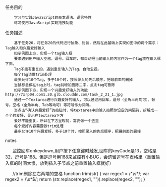 任务目的

        学习与实践JavaScript的基本语法、语言特性
        练习使用JavaScript实现拖拽功能
        
任务描述

        基于任务20，将任务20的代码进行抽象、封装，然后在此基础上实现如图中的两个需求：Tag输入和兴趣爱好输入
        如示例图上方，实现一个tag输入框
        要求遇到用户输入空格，逗号，回车时，都自动把当前输入的内容作为一个tag放在输入框下面。
        Tag不能有重复的，遇到重复输入的Tag，自动忽视。
        每个Tag请做trim处理
        最多允许10个Tag，多于10个时，按照录入的先后顺序，把最前面的删掉
        当鼠标悬停在tag上时，tag前增加删除二字，点击tag可删除
        如示例图下方，实现一个兴趣爱好输入的功能 http://7xrp04.com1.z0.glb.clouddn.com/task_2_21_1.jpg
        通过一个Textarea进行兴趣爱好的输入，可以通过用回车，逗号（全角半角均可），顿号，空格（全角半角、Tab等均可）等符号作为间隔。
        当点击“确认兴趣爱好”的按钮时，将textarea中的输入按照你设定的间隔符，拆解成一个个的爱好，显示在textarea下方
        爱好不能重复，所以在下方呈现前，需要做一个去重
        每个爱好内容需要做trim处理
        最多允许10个兴趣爱好，多于10个时，按照录入的先后顺序，把最前面的删掉

notes

       监控回车onkeydown,用户按下任意键时触发,回车的keyCode是13，空格是32，逗号是188。但是逗号用188来监控有小BUG，会遗留逗号在表格里（重置输入框的时间太慢，放到插入子节点之前重置输入框就好）
       
       //trim删除左右两端的空格
        function trim(str) {
            var regex1 = /^\s*/;
            var regex2 = /\s*$/;
            return (str.replace(regex1, "")).replace(regex2, "");
        }
